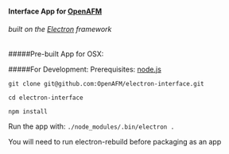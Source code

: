 #### Interface App for [OpenAFM](https://www.openafm.com)
###### built on the [Electron](http://electron.atom.io/) framework


#####Pre-built App for OSX:



#####For Development:
Prerequisites: [node.js](https://nodejs.org/en/)

`git clone git@github.com:OpenAFM/electron-interface.git`

`cd electron-interface`

`npm install`


Run the app with:
`./node_modules/.bin/electron .`

You will need to run electron-rebuild before packaging as an app

